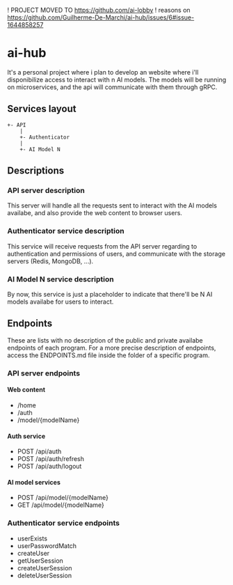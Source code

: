 ! PROJECT MOVED TO https://github.com/ai-lobby
! reasons on https://github.com/Guilherme-De-Marchi/ai-hub/issues/6#issue-1644858257

# ai-hub
It's a personal project where i plan to develop an website where i'll disponibilize access to interact with n AI models. The models will be running on microservices, and the api will communicate with them through gRPC.

## Services layout

```
+- API
    |
    +- Authenticator
    |
    +- AI Model N
```

## Descriptions

### API server description 

This server will handle all the requests sent to interact with the AI models availabe, and also provide the web content to browser users. 

### Authenticator service description

This service will receive requests from the API server regarding to authentication and permissions of users, and communicate with the storage servers (Redis, MongoDB, ...).

### AI Model N service description

By now, this service is just a placeholder to indicate that there'll be N AI models availabe for users to interact. 

## Endpoints

These are lists with no description of the public and private availabe endpoints of each program. For a more precise description of endpoints, access the ENDPOINTS.md file inside the folder of a specific program.

### API server endpoints

#### Web content
- /home
- /auth
- /model/{modelName}

#### Auth service
- POST /api/auth
- POST /api/auth/refresh
- POST /api/auth/logout

#### AI model services
- POST /api/model/{modelName}
- GET /api/model/{modelName}

### Authenticator service endpoints

- userExists
- userPasswordMatch
- createUser
- getUserSession
- createUserSession
- deleteUserSession
